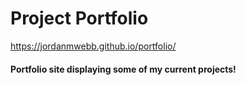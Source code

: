 Project Portfolio
======

https://jordanmwebb.github.io/portfolio/

#### Portfolio site displaying some of my current projects!